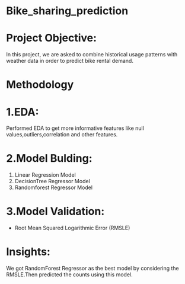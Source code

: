 # Bike_sharing_prediction
# Project Objective:
In this project, we are asked to combine historical usage patterns with weather data in order to 
predict bike rental demand.
# Methodology
# 1.EDA:
Performed EDA to get more informative features like null values,outliers,correlation and other features.
# 2.Model Bulding:
1. Linear Regression Model
2. DecisionTree Regressor Model
3. Randomforest Regressor Model
# 3.Model Validation:
 * Root Mean Squared Logarithmic Error (RMSLE)
# Insights:
We got RandomForest Regressor as the best model by considering the RMSLE.Then predicted the counts using this model.
